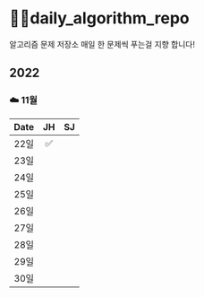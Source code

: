 # ✍🏻daily_algorithm_repo
알고리즘 문제 저장소
매일 한 문제씩 푸는걸 지향 합니다!


## 2022

### ☁️ 11월
|Date|JH|SJ|
|:---:|:---:|:---:|
|22일|✅||
|23일|||
|24일|||
|25일|||
|26일|||
|27일|||
|28일|||
|29일|||
|30일|||

